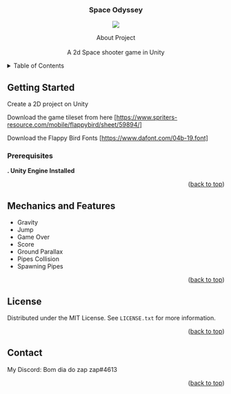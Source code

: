 <!-- Improved compatibility of back to top link: See: https://github.com/othneildrew/Best-README-Template/pull/73 -->
<a name="readme-top"></a>



<br />
<div align="center">

<h3 align="center">Space Odyssey</h3>
<a href="https://skillicons.dev"><img src="https://skillicons.dev/icons?i=unity"/></a>

  <p align="center">
    About Project
    <br />
    <br />
    A 2d Space shooter game in Unity
    <br />
  </p>
</div>



<!-- TABLE OF CONTENTS -->
<details>
  <summary>Table of Contents</summary>
  <ol>
    <li>
      <a href="#about-the-project">About The Project</a>
    </li>
    <li>
      <a href="#getting-started">Getting Started</a>
      <ul>
        <li><a href="#prerequisites">Prerequisites</a></li>
      </ul>
    </li>
    <li><a href="#contributing">Contributing</a></li>
    <li><a href="#license">License</a></li>
    <li><a href="#contact">Contact</a></li>
  </ol>
</details>


<!-- GETTING STARTED -->
## Getting Started

Create a 2D project on Unity


Download the game tileset from here [https://www.spriters-resource.com/mobile/flappybird/sheet/59894/]

Download the Flappy Bird Fonts [https://www.dafont.com/04b-19.font]

### Prerequisites

<strong>. Unity Engine Installed</strong>


<p align="right">(<a href="#readme-top">back to top</a>)</p>




<!-- ROADMAP -->
## Mechanics and Features

- Gravity
- Jump
- Game Over
- Score
- Ground Parallax
- Pipes Collision
- Spawning Pipes


<p align="right">(<a href="#readme-top">back to top</a>)</p>



<!-- LICENSE -->
## License

Distributed under the MIT License. See `LICENSE.txt` for more information.

<p align="right">(<a href="#readme-top">back to top</a>)</p>



<!-- CONTACT -->
## Contact
My Discord: Bom dia do zap zap#4613


<p align="right">(<a href="#readme-top">back to top</a>)</p>



